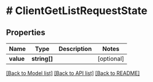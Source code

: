 # # ClientGetListRequestState

## Properties

Name | Type | Description | Notes
------------ | ------------- | ------------- | -------------
**value** | **string[]** |  | [optional]

[[Back to Model list]](../../README.md#models) [[Back to API list]](../../README.md#endpoints) [[Back to README]](../../README.md)
